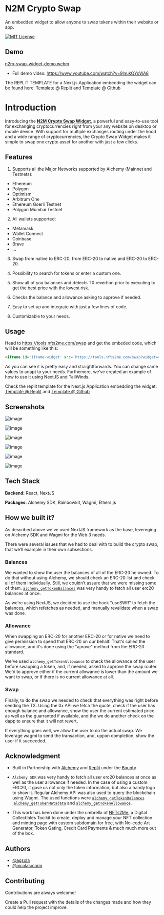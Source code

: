 

# N2M Crypto Swap
An embedded widget to allow anyone to swap tokens within their website or app.

[![MIT License](https://img.shields.io/badge/License-MIT-green.svg)](https://choosealicense.com/licenses/mit/)

## Demo

[n2m-swap-widget-demo.webm](https://user-images.githubusercontent.com/109629895/226582688-2f8c79b7-1e6a-487a-8353-ac5bada3fa33.webm)


* Full demo video:
https://www.youtube.com/watch?v=9lnukQYoWA8

The REPLIT TEMPLATE for a Next.js Application embedding the widget can be found here:
[Template @ Replit](https://replit.com/@agsola/n2m-crypto-swap-template) and [Template @ Github](https://github.com/nfts2me/n2m-crypto-swap-template/)

# Introduction

Introducing the **[N2M Crypto Swap Widget](https://tools.nfts2me.com/swap)**, a powerful and easy-to-use tool for exchanging cryptocurrencies right from your any website on desktop or mobile device. With support for multiple exchanges routing under the hood and a wide range of cryptocurrencies, the Crypto Swap Widget makes it simple to swap one crypto asset for another with just a few clicks.

## Features

1. Supports all the Major Networks supported by Alchemy (Mainnet and Testnets):
- Ethereum
- Polygon
- Optimism
- Arbitrum One
- Ethereum Goerli Testnet
- Polygon Mumbai Testnet

2. All wallets supported:
- Metamask
- Wallet Connect
- Coinbase
- Brave
- ...

3. Swap from native to ERC-20, from ERC-20 to native and ERC-20 to ERC-20.

4. Possibility to search for tokens or enter a custom one.

5. Show all of you balances and detects TX revertion prior to executing to get the best price with the lowest risk.

6. Checks the balance and allowance asking to approve if needed.

7. Easy to set up and integrate with just a few lines of code.

8. Customizable to your needs.

## Usage

Head to https://tools.nfts2me.com/swap and get the embeded code, which will be something like this:

```html
<iframe id='iframe-widget' src='https://tools.nfts2me.com/swap?widget=classic' style="height: 480px; width: 100%; border: none"></iframe>
```

As you can see it is pretty easy and straightforwards. You can change same values to adapt to your needs.
Furthemore, we've created an example of how to use it using NextJS and TailWinds.

Check the replit template for the Next.js Application embedding the widget:
[Template @ Replit](https://replit.com/@agsola/n2m-crypto-swap-template) and [Template @ Github](https://github.com/nfts2me/n2m-crypto-swap-template/)

## Screenshots

![image](https://user-images.githubusercontent.com/109629895/226583274-c82be4bb-66c9-40a4-ab4d-5cc521e5eb9c.png)

![image](https://user-images.githubusercontent.com/109629895/226583655-d166690c-b9b9-4728-a1e5-b20356685cda.png)

![image](https://user-images.githubusercontent.com/109629895/226583871-3ea09226-7e61-40f7-bf1c-173c4f111c1d.png)

![image](https://user-images.githubusercontent.com/109629895/226582948-2fcf1e30-f8d6-4890-aa53-f3f7525240ac.png)

![image](https://user-images.githubusercontent.com/109629895/226583384-75b72d7e-4601-414c-b511-d06fde005948.png)

![image](https://user-images.githubusercontent.com/109629895/226583517-04966bce-69d6-40ac-9e9a-e7d27173cd14.png)




## Tech Stack

**Backend:** React, NextJS

**Packages:** Alchemy SDK, Rainbowkit, Wagmi, Ethers.js

## How we built it?

As described above we've used NextJS framework as the base, levereging on Alchemy SDK and Wagmi for the Web 3 needs. 

There were several issues that we had to deal with to build the crypto swap, that we'll example in their own subsections.

### Balances
We wanted to show the user the balances of all of the ERC-20 he owned. To do that without using Alchemy, we should check an ERC-20 list and check all of them individually. Still, we couldn't assure that we were missing some of them. [`alchemy_getTokenBalances`](https://docs.alchemy.com/reference/alchemy-gettokenbalances) was very handy to fetch all user erc20 balances at once.

As we're using NextJS, we decided to use the hook "useSWR" to fetch the balances, which refetches as needed, and manually revalidate when a swap was done. 

### Allowance
When swapping an ERC-20 for another ERC-20 or for native we need to give permission to spend that ERC-20 on our behalf. That's called the allowance, and it's done using the "aprove" method from the ERC-20 standard. 

We've used `alchemy_getTokenAllowance` to check the allowance of the user before swapping a token, and, if needed, asked to approve the swap router. We'd to approve either if the current allowance is lower than the amount we want to swap, or if there is no current allowance at all.

### Swap
Finally, to do the swap we needed to check that everything was right before sending the TX. Using the 0x API we fetch the quote, check if the user has enough balance and allowance, show the user the current estimated price as well as the guarranted if available, and the we do another check on the dapp to ensure that it will not revert. 

If everything goes well, we allow the user to do the actual swap. We leverage wagmi to send the transaction, and, uppon completion, show the user if it succeeded. 


## Acknowledgment

- Built in Partnership with [Alchemy](https://www.alchemy.com/) and [Replit](https://replit.com/) under the [Bounty](https://replit.com/bounties/@Arjun-Alchemy/swap-crypto-widget)

- `Alchemy SDK` was very handy to fetch all user erc20 balances at once as well as the user allowance if needed. In the case of using a custom ERC20, it gave us not only the token information, but also a handy logo to show it. Regular Alchemy API was also used to query the blockchain using Wagmi. The used functions were [`alchemy_getTokenBalances`](https://docs.alchemy.com/reference/alchemy-gettokenbalances) ,[`alchemy_getTokenMetadata`](https://docs.alchemy.com/reference/alchemy-gettokenmetadata) and [`alchemy_getTokenAllowance`](https://docs.alchemy.com/reference/alchemy-gettokenallowance).

- This work has been done under the umbrella of [NFTs2Me](https://nfts2me.com/), a Digital Collectibles Toolkit to create, deploy and manage your NFT collection and minting page with custom subdomain for free, with No-code Art Generator, Token Gating, Credit Card Payments & much much more out of the box. 

## Authors

- [@agsola](https://www.github.com/agsola)
- [@nicolasmarin](https://github.com/nicolasmarin)

## Contributing

Contributions are always welcome!

Create a Pull request with the details of the changes made and how they could help the project improve.
